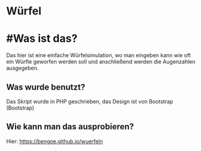 # Würfel

# #Was ist das?
Das hier ist eine einfache Würfelsimulation, wo man eingeben kann wie oft ein Würfle geworfen werden soll und anschließend werden die Augenzahlen ausgegeben.
## Was wurde benutzt?
Das Skript wurde in PHP geschrieben, das Design ist von Bootstrap (Bootstrap)

## Wie kann man das ausprobieren?
Hier: https://bengoe.github.io/wuerfeln
